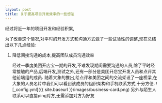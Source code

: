 ```yaml
---
layout: post
title: 关于提高项目开发效率的一些想法
---
```


经过将近一年的项目开发和经验积累,

为了改善这个情况,对平时的开发方式和沟通方式做了一些试验性的调整,现在总结出以下几点经验:

1. 降低间接沟通的成本,提高团队成员沟通效率

   经过一季度美团开店宝一期的开发,不难发现期间需要沟通的人员,除了平时经常接触的产品,后端开发,测试之外,还有一部分是美团开店宝开发人员和点评其他前端组的成员.
   随着大象的推出,给点评和美团之间的交流架设了一座桥梁,在大象的人员名片中我们可以看到该成员的组织架构和手机联系方式,十分方便.
   ![_config.yml]({{ site.baseurl }}/images/business-card.png)
   另外与陌生人联系可以直接ping对方,无需添加对方为好友